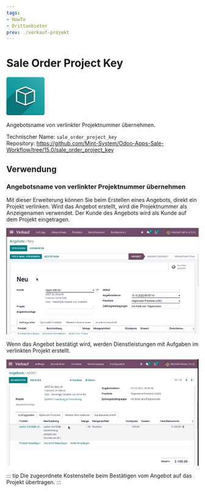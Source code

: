 ```yaml
---
tags:
- HowTo
- Drittanbieter
prev: ./verkauf-projekt
---
```

# Sale Order Project Key
![icon_oms_box](assets/icon_oms_box.png)

Angebotsname von verlinkter Projektnummer übernehmen. 

Technischer Name: `sale_order_project_key`\
Repository: <https://github.com/Mint-System/Odoo-Apps-Sale-Workflow/tree/15.0/sale_order_project_key>

## Verwendung

### Angebotsname von verlinkter Projektnummer übernehmen

Mit dieser Erweiterung können Sie beim Erstellen eines Angebots, direkt ein Projekt verlinken. Wird das Angebot erstellt, wird die Projektnummer als Anzeigenamen verwendet. Der Kunde des Angebots wird als Kunde auf dem Projekt eingetragen.

![Sale Order Project Key](assets/Sale%20Order%20Project%20Key.gif)

Wenn das Angebot bestätigt wird, werden Dienstleistungen mit Aufgaben im verlinkten Projekt erstellt.

![Sale Order Project Key Confirmation](assets/Sale%20Order%20Project%20Key%20Confirmation.gif)

::: tip
Die zugeordnete Kostenstelle beim Bestätigen vom Angebot auf das Projekt übertragen.
:::